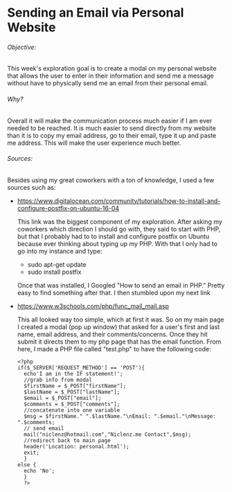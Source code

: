 # **Sending an Email via Personal Website**

###### Objective:
This week's exploration goal is to create a modal on my personal website that allows the user to enter in their information and send me a message without have to physically send me an email from their personal email.

###### Why?
Overall it will make the communication process much easier if I am ever needed to be reached. It is much easier to send directly from my website than it is to copy my email address, go to their email, type it up and paste me address. This will make the user experience much better.

###### Sources:
Besides using my great coworkers with a ton of knowledge, I used a few sources such as:
* https://www.digitalocean.com/community/tutorials/how-to-install-and-configure-postfix-on-ubuntu-16-04

  This link was the biggest component of my exploration. After asking my coworkers which direction I should go with, they said to start with PHP, but that I probably had to to install and configure postfix on Ubuntu because ever thinking about typing up my PHP.
  With that I only had to go into my instance and type:
  * sudo apt-get update
  * sudo install postfix

  Once that was installed, I Googled "How to send an email in PHP." Pretty easy to find something after that. I then stumbled upon my next link

* https://www.w3schools.com/php/func_mail_mail.asp

  This all looked way too simple, which at first it was. So on my main page I created a modal (pop up window) that asked for a user's first and last name, email address, and their comments/concerns.
  Once they hit submit it directs them to my php page that has the email function.
  From here, I made a PHP file called "test.php" to have the following code:

      <?php
      if($_SERVER['REQUEST_METHOD'] == 'POST'){
        echo'I am in the IF statement!';
        //grab info from modal
        $firstName = $_POST["firstName"];
        $lastName = $_POST["lastName"];
        $email = $_POST["email"];
        $comments = $_POST["comments"];
        //concatenate into one variable
        $msg = $firstName." ".$lastName."\nEmail: ".$email."\nMessage: ".$comments;
        // send email
        mail("niclenz@hotmail.com","Niclenz.me Contact",$msg);
        //redirect back to main page
        header('Location: personal.html');
        exit;
        }
      else {
        echo 'No';
        }
        ?>
        
        
